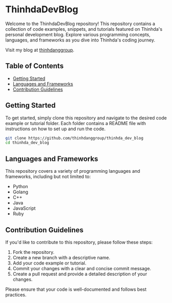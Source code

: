 # ThinhdaDevBlog

Welcome to the ThinhdaDevBlog repository! This repository contains a collection of code examples, snippets, and tutorials featured on Thinhda's personal development blog. Explore various programming concepts, languages, and frameworks as you dive into Thinhda's coding journey.

Visit my blog at [thinhdanggroup](https://thinhdanggroup.github.io/).

## Table of Contents

- [Getting Started](#getting-started)
- [Languages and Frameworks](#languages-and-frameworks)
- [Contribution Guidelines](#contribution-guidelines)

## Getting Started

To get started, simply clone this repository and navigate to the desired code example or tutorial folder. Each folder contains a README file with instructions on how to set up and run the code.

```bash
git clone https://github.com/thinhdanggroup/thinhda_dev_blog
cd thinhda_dev_blog
```

## Languages and Frameworks

This repository covers a variety of programming languages and frameworks, including but not limited to:

- Python
- Golang
- C++
- Java
- JavaScript
- Ruby

## Contribution Guidelines

If you'd like to contribute to this repository, please follow these steps:

1. Fork the repository.
2. Create a new branch with a descriptive name.
3. Add your code example or tutorial.
4. Commit your changes with a clear and concise commit message.
5. Create a pull request and provide a detailed description of your changes.

Please ensure that your code is well-documented and follows best practices.